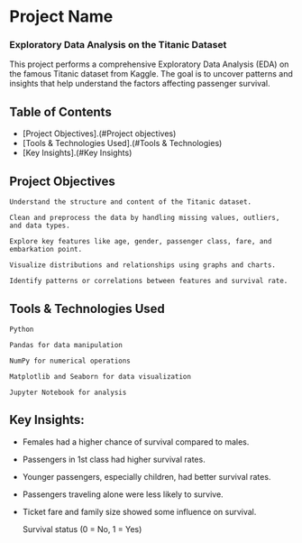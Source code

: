 # Project Name

### Exploratory Data Analysis on the Titanic Dataset

This project performs a comprehensive Exploratory Data Analysis (EDA) on the famous Titanic dataset from Kaggle. The goal is to uncover patterns and insights that help understand the factors affecting passenger survival.

## Table of Contents

 - [Project Objectives].(#Project objectives)
 - [Tools & Technologies Used].(#Tools & Technologies)
 - [Key Insights].(#Key Insights)


## Project Objectives

    Understand the structure and content of the Titanic dataset.

    Clean and preprocess the data by handling missing values, outliers, and data types.

    Explore key features like age, gender, passenger class, fare, and embarkation point.

    Visualize distributions and relationships using graphs and charts.

    Identify patterns or correlations between features and survival rate.

## Tools & Technologies Used

    Python

    Pandas for data manipulation

    NumPy for numerical operations

    Matplotlib and Seaborn for data visualization

    Jupyter Notebook for analysis

## Key Insights:
- Females had a higher chance of survival compared to males.
- Passengers in 1st class had higher survival rates.
- Younger passengers, especially children, had better survival rates.
- Passengers traveling alone were less likely to survive.
- Ticket fare and family size showed some influence on survival.



    Survival status (0 = No, 1 = Yes)
